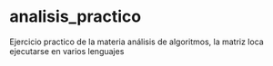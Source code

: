 # analisis_practico
Ejercicio practico de la materia análisis de algoritmos, la matriz loca ejecutarse en varios lenguajes
